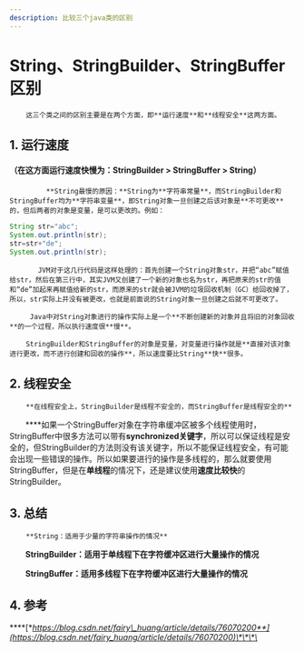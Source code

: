 ```yaml
---
description: 比较三个java类的区别
---
```


# String、StringBuilder、StringBuffer区别

        这三个类之间的区别主要是在两个方面，即**运行速度**和**线程安全**这两方面。

## 1. 运行速度

#### （**在这方面运行速度快慢为：StringBuilder &gt; StringBuffer &gt; String**）

             **String最慢的原因：**String为**字符串常量**，而StringBuilder和StringBuffer均为**字符串变量**，即String对象一旦创建之后该对象是**不可更改**的，但后两者的对象是变量，是可以更改的。例如：

```java
String str="abc";
System.out.println(str);
str=str+"de";
System.out.println(str);
```

           JVM对于这几行代码是这样处理的：首先创建一个String对象str，并把“abc”赋值给str，然后在第三行中，其实JVM又创建了一个新的对象也名为str，再把原来的str的值和“de”加起来再赋值给新的str，而原来的str就会被JVM的垃圾回收机制（GC）给回收掉了，所以，str实际上并没有被更改，也就是前面说的String对象一旦创建之后就不可更改了。

         Java中对String对象进行的操作实际上是一个**不断创建新的对象并且将旧的对象回收**的一个过程，所以执行速度很**慢**。                     

        StringBuilder和StringBuffer的对象是变量，对变量进行操作就是**直接对该对象进行更改，而不进行创建和回收的操作**，所以速度要比String**快**很多。

##  **2. 线程安全**

        **在线程安全上，StringBuilder是线程不安全的，而StringBuffer是线程安全的**

　　****如果一个StringBuffer对象在字符串缓冲区被多个线程使用时，StringBuffer中很多方法可以带有**synchronized关键字**，所以可以保证线程是安全的，但StringBuilder的方法则没有该关键字，所以不能保证线程安全，有可能会出现一些错误的操作。所以如果要进行的操作是多线程的，那么就要使用StringBuffer，但是在**单线程**的情况下，还是建议使用**速度比较快**的StringBuilder。

## 3. 总结

        **String：适用于少量的字符串操作的情况**

　　**StringBuilder：适用于单线程下在字符缓冲区进行大量操作的情况**

　　**StringBuffer：适用多线程下在字符缓冲区进行大量操作的情况**

## **4. 参考**

\*\*\*\*[**https://blog.csdn.net/fairy\_huang/article/details/76070200**](https://blog.csdn.net/fairy_huang/article/details/76070200)\*\*\*\*

